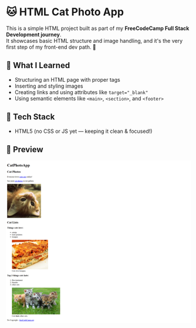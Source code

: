 # 🐱 HTML Cat Photo App

This is a simple HTML project built as part of my **FreeCodeCamp Full Stack Development journey**.  
It showcases basic HTML structure and image handling, and it's the very first step of my front-end dev path. 💪

## 🚀 What I Learned

- Structuring an HTML page with proper tags
- Inserting and styling images
- Creating links and using attributes like `target="_blank"`
- Using semantic elements like `<main>`, `<section>`, and `<footer>`

## 🔧 Tech Stack

- HTML5 (no CSS or JS yet — keeping it clean & focused!)

## 📸 Preview

![screenshot](./screenshot.png)